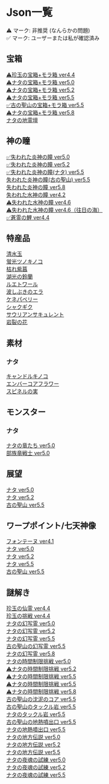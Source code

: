 <body>
  <h1>Json一覧</h1>
    <a>⚠︎ マーク: 非推奨 (なんらかの問題)</a></br>
    <a>✅ マーク: ユーザーまたは私が確認済み</a>
  <h2>宝箱</h2>
  <a href="/chest/chenyu/README.md">⚠︎珍玉の宝箱+モラ箱 ver4.4</a></br>
  <a href="/chest/natlan/5.0/README.md">⚠︎ナタの宝箱+モラ箱 ver5.0</a></br>
  <a href="/chest/natlan/5.2/README.md">⚠︎ナタの宝箱+モラ箱 ver5.2</a></br>
  <a href="/chest/natlan/5.5/README.md">⚠︎ナタの宝箱+モラ箱 ver5.5</a></br>
  <a href="/chest/natlan/ancientSacred/README.md">✅古の聖山の宝箱+モラ箱 ver5.5</a></br>
  <a href="/chest/natlan/5.8/README.md">⚠ナタの宝箱+モラ箱 ver5.8</a></br>
  <a href="/chest/natlan/shrines_of_depths/README.md">ナタの地霊壇</a></br>
  <h2>神の瞳</h2>
  <a href="/oculus/pyroculus/5.0/README.md">✅失われた炎神の瞳 ver5.0</a></br>
  <a href="/oculus/pyroculus/5.2/README.md">✅失われた炎神の瞳 ver5.2</a></br>
  <a href="/oculus/pyroculus/5.5/README.md">✅失われた炎神の瞳(ナタ) ver5.5</a></br>
  <a href="/oculus/pyroculus/ancientSacred/README.md">失われた炎神の瞳(古の聖山) ver5.5</a></br>
  <a href="/oculus/pyroculus/5.8/README.md">失われた炎神の瞳 ver5.8</a></br>
  <a href="/oculus/hydroculus/4.2/README.md">失われた水神の瞳 ver4.2</a></br>
  <a href="/oculus/hydroculus/4.6/README.md">⚠︎失われた水神の瞳 ver4.6</a></br>
  <a href="/oculus/hydroculus/SeaOfBygone/README.md">⚠︎失われた水神の瞳 ver4.6（往日の海）</a></br>
  <a href="/oculus/SpiritCarp/4.4/README.md">✅蒼霊の鯉 ver4.4</a></br>
  <h2>特産品</h2>
  <a href="/specialty/clearwaterJade/README.md">清水玉</a></br>
  <a href="/specialty/GlowingHornshroom/README.md">蛍光ツノキノコ</a></br>
  <a href="/specialty/WitheringPurpurbloom/README.md">枯れ紫菖</a></br>
  <a href="/specialty/lakelightLily/README.md">湖光の鈴蘭</a></br>
  <a href="/specialty/lumitoile/README.md">ルエトワール</a></br>
  <a href="/specialty/SprayfeatherGill/README.md">波しぶきのエラ</a></br>
  <a href="/specialty/QuenepaBerry/README.md">ケネパベリー</a></br>
  <a href="/specialty/BrilliantChrysanthemum/README.md">シャクギク</a></br>
  <a href="/specialty/SaurianClawSucculent/README.md">サウリアンサキュレント</a></br>
  <a href="/specialty/skysplitGembloom/README.md">岩裂の花</a></br>
  <h2>素材</h2>
  <h3>ナタ</h3>
  <a href="/material/natlan/candlecap mushroom/README.md">キャンドルキノコ</a></br>
  <a href="/material/natlan/embercore flower/README.md">エンバーコアフラワー</a></br>
  <a href="/material/natlan/spinel fruit/README.md">スピネルの実</a></br>
  <h2>モンスター</h2>
  <h3>ナタ</h3>
  <a href="/monster/natlan_saurians/5.0/README.md">ナタの竜たち ver5.0</a></br>
  <a href="/monster/sairoform_tribal_warriors/5.0/README.md">部族竜戦士 ver5.0</a></br>
  <h2>展望</h2>
  <a href="/viewpoint/natlan/5.0/README.md">ナタ ver5.0</a></br>
  <a href="/viewpoint/natlan/5.2/README.md">ナタ ver5.2</a></br>
  <a href="/viewpoint/ancientSacred/README.md">古の聖山 ver5.5</a></br>
  <h2>ワープポイント/七天神像</h2>
  <a href="https://github.com/Minato0211/minato-jsons/tree/main/teleport-waypoint/fontaine/json/4.1">フォンテーヌ ver4.1</a></br>
  <a href="/teleport-waypoint/natlan/5.0/README.md">ナタ ver5.0</a></br>
  <a href="/teleport-waypoint/natlan/5.2/README.md">ナタ ver5.2</a></br>
  <a href="/teleport-waypoint/natlan/5.5/README.md">ナタ ver5.5</a></br>
  <a href="/teleport-waypoint/natlan/ancientSacred/README.md">古の聖山 ver5.5</a></br>
  <h2>謎解き</h2>
  <a href="/puzzle/chenyu/seelie/README.md">珍玉の仙霊 ver4.4</a></br>
  <a href="/puzzle/chenyu/challenges/README.md">珍玉の挑戦 ver4.4</a></br>
  <a href="/puzzle/natlan/monetoo/5.0/README.md">ナタの幻写霊 ver5.0</a></br>
  <a href="/puzzle/natlan/monetoo/5.2/README.md">ナタの幻写霊 ver5.2</a></br>
  <a href="/puzzle/natlan/monetoo/5.5/README.md">ナタの幻写霊 ver5.5</a></br>
  <a href="/puzzle/ancientSacred/monetoo/README.md">古の聖山の幻写霊 ver5.5</a></br>
  <a href="/puzzle/natlan/monetoo/5.8/README.md">ナタの幻写霊 ver5.8</a></br>
  <a href="/puzzle/natlan/TimeTrialChallenge/5.0/README.md">ナタの時間制限挑戦 ver5.0</a></br>
  <a href="/puzzle/natlan/TimeTrialChallenge/5.2/README.md">⚠︎ナタの時間制限挑戦 ver5.2</a></br>
  <a href="/puzzle/natlan/TimeTrialChallenge/5.5/README.md">⚠︎ナタの時間制限挑戦 ver5.5</a></br>
  <a href="/puzzle/ancientSacred/challenge/README.md">⚠︎ナタの時間制限挑戦 ver5.5</a></br>
  <a href="/puzzle/natlan/TimeTrialChallenge/5.8/README.md">⚠ナタの時間制限挑戦 ver5.8</a></br>
  <a href="/puzzle/ancientSacred/oozingCore/README.md">古の聖山の沈泥のコア ver5.5</a></br>
  <a href="/puzzle/ancientSacred/pulverite/README.md">古の聖山のタックル岩 ver5.5</a></br>
  <a href="/puzzle/natlan/5.5/pulverite/README.md">ナタのタックル岩 ver5.5</a></br>
  <a href="/puzzle/ancientSacred/geothermalVent/README.md">古の聖山の地熱噴出口 ver5.5</a></br>
  <a href="/puzzle/natlan/5.5/geothermalVent/README.md">ナタの地熱噴出口 ver5.5</a></br>
  <a href="/puzzle/natlan/LocalLegend/5.0/README.md">ナタの地方伝説 ver5.0</a></br>
  <a href="/puzzle/natlan/LocalLegend/5.2/README.md">ナタの地方伝説 ver5.2</a></br>
  <a href="/puzzle/natlan/LocalLegend/5.5/README.md">ナタの地方伝説 ver5.5</a></br>
  <a href="/puzzle/natlan/nightTrial/5.0/README.md">ナタの夜魂の試練 ver5.0</a></br>
  <a href="/puzzle/natlan/nightTrial/5.2/README.md">ナタの夜魂の試練 ver5.2</a></br>
  <a href="/puzzle/natlan/nightTrial/5.5/README.md">ナタの夜魂の試練 ver5.5</a></br>
</body>
